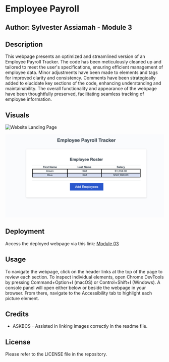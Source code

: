 # Employee Payroll
## Author: Sylvester Assiamah - Module 3 

## Description

This webpage presents an optimized and streamlined version of an Employee Payroll Tracker. The code has been meticulously cleaned up and tailored to meet the user's specifications, ensuring efficient management of employee data. Minor adjustments have been made to elements and tags for improved clarity and consistency. Comments have been strategically added to elucidate key sections of the code, enhancing understanding and maintainability. The overall functionality and appearance of the webpage have been thoughtfully preserved, facilitating seamless tracking of employee information.

## Visuals

![Website Landing Page](assets/images/EmployeeEmpty.jpg)

![ScreenShot of Site](assets/images/EmployeeFull.png)

## Deployment

Access the deployed webpage via this link: [Module 03](https://assiamahs.github.io/employee_payroll/)

## Usage

To navigate the webpage, click on the header links at the top of the page to review each section. To inspect individual elements, open Chrome DevTools by pressing Command+Option+I (macOS) or Control+Shift+I (Windows). A console panel will open either below or beside the webpage in your browser. From there, navigate to the Accessibility tab to highlight each picture element.

## Credits

- ASKBCS - Assisted in linking images correctly in the readme file.

## License

Please refer to the LICENSE file in the repository.
